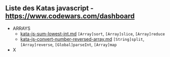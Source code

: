 ## Liste des Katas javascript - https://www.codewars.com/dashboard

* ARRAYS
  * [kata-js-sum-lowest-int.md](kata-js-sum-lowest-int.md) `[Array]sort`, `[Array]slice`, `[Array]reduce`
  * [kata-js-convert-number-reversed-array.md](kata-js-convert-number-reversed-array.md) `[String]split`, `[Array]reverse`, `[Global]parseInt`, `[Array]map`
* X

